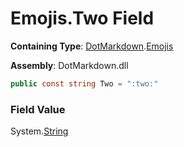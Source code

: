 # Emojis\.Two Field

**Containing Type**: [DotMarkdown](../../README.md)\.[Emojis](../README.md)

**Assembly**: DotMarkdown\.dll

```csharp
public const string Two = ":two:"
```

### Field Value

System\.[String](https://docs.microsoft.com/en-us/dotnet/api/system.string)
